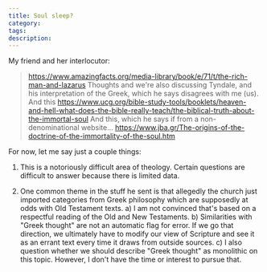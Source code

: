 ```yaml
---
title: Soul sleep?
category: 
tags: 
description: 
---
```


My friend and her interlocutor:

> https://www.amazingfacts.org/media-library/book/e/71/t/the-rich-man-and-lazarus
> Thoughts and we're also discussing Tyndale, and his interpretation of the Greek, which he says disagrees with me (us).
> And this
> https://www.ucg.org/bible-study-tools/booklets/heaven-and-hell-what-does-the-bible-really-teach/the-biblical-truth-about-the-immortal-soul
> And this, which he says if from a non-denominational website...
> https://www.jba.gr/The-origins-of-the-doctrine-of-the-immortality-of-the-soul.htm

For now, let me say just a couple things:

1) This is a notoriously difficult area of theology. Certain questions are difficult to answer because there is limited data.

2) One common theme in the stuff he sent is that allegedly the church just imported categories from Greek philosophy which are supposedly at odds with Old Testament texts.
	a) I am not convinced that's based on a respectful reading of the Old and New Testaments. 
	b) Similarities with "Greek thought" are not an automatic flag for error. If we go that direction, we ultimately have to modify our view of Scripture and see it as an errant text every time it draws from outside sources. 
	c) I also question whether we should describe "Greek thought" as monolithic on this topic. However, I don't have the time or interest to pursue that.